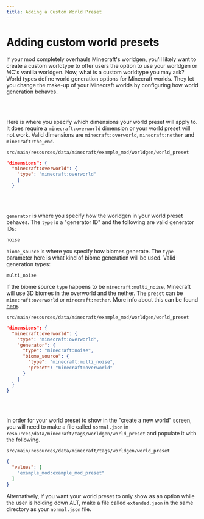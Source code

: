 ```yaml
---
title: Adding a Custom World Preset
---
```


# Adding custom world presets
If your mod completely overhauls Minecraft's worldgen, you'll likely want to create a custom worldtype to offer users the option to use your worldgen or MC's vanilla worldgen.
Now, what is a custom worldtype you may ask? World types define world generation options for Minecraft worlds. They let you change the make-up of your Minecraft worlds by configuring how world generation behaves.

</br>
</br>

Here is where you specify which dimensions your world preset will apply to. It does require a `minecraft:overworld` dimension or your world preset will not work.
Valid dimensions are `minecraft:overworld`, `minecraft:nether` and `minecraft:the_end`.


`src/main/resources/data/minecraft/example_mod/worldgen/world_preset`
```json
"dimensions": {
  "minecraft:overworld": {
    "type": "minecraft:overworld"
    }
  }
```

</br>
</br>

`generator` is where you specify how the worldgen in your world preset behaves. The `type` is a "generator ID" and the following are valid generator IDs:
```
noise
```

`biome_source` is where you specify how biomes generate. The `type` parameter here is what kind of biome generation will be used.
Valid generation types:
```
multi_noise
```

If the biome source `type` happens to be `minecraft:multi_noise`, Minecraft will use 3D biomes in the overworld and the nether.
The `preset` can be `minecraft:overworld` or `minecraft:nether`. More info about this can be found [here](https://minecraft.wiki/w/Custom_dimension#Multi-noise_biome_source_parameter_list).

`src/main/resources/data/minecraft/example_mod/worldgen/world_preset`
```json
"dimensions": {
  "minecraft:overworld": {
    "type": "minecraft:overworld",
    "generator": {
      "type": "minecraft:noise",
      "biome_source": {
        "type": "minecraft:multi_noise",
        "preset": "minecraft:overworld"
      }
    }
  }
}
```

</br>
</br>

In order for your world preset to show in the "create a new world" screen, you will need to make a file called `normal.json` in `resources/data/minecraft/tags/worldgen/world_preset` and populate it with the following.

`src/main/resources/data/minecraft/tags/worldgen/world_preset`
```json
{
  "values": [
    "example_mod:example_mod_preset"
  ]
}
```

Alternatively, if you want your world preset to only show as an option while the user is holding down ALT, make a file called `extended.json` in the same directory as your `normal.json` file.
